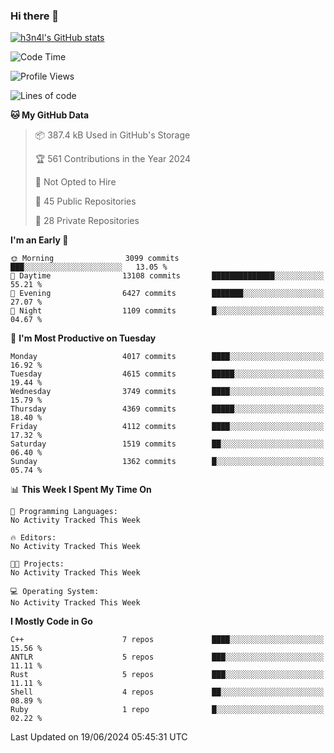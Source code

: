 ### Hi there 👋

[![h3n4l's GitHub stats](https://github-readme-stats.vercel.app/api?username=h3n4l&count_private=true&show_icons=true&theme=radical)](https://github.com/h3n4l/github-readme-stats)

<!--START_SECTION:waka-->
![Code Time](http://img.shields.io/badge/Code%20Time-1%2C872%20hrs%2052%20mins-blue)

![Profile Views](http://img.shields.io/badge/Profile%20Views-0-blue)

![Lines of code](https://img.shields.io/badge/From%20Hello%20World%20I%27ve%20Written-9.5%20million%20lines%20of%20code-blue)

**🐱 My GitHub Data** 

> 📦 387.4 kB Used in GitHub's Storage 
 > 
> 🏆 561 Contributions in the Year 2024
 > 
> 🚫 Not Opted to Hire
 > 
> 📜 45 Public Repositories 
 > 
> 🔑 28 Private Repositories 
 > 
**I'm an Early 🐤** 

```text
🌞 Morning                3099 commits        ███░░░░░░░░░░░░░░░░░░░░░░   13.05 % 
🌆 Daytime                13108 commits       ██████████████░░░░░░░░░░░   55.21 % 
🌃 Evening                6427 commits        ███████░░░░░░░░░░░░░░░░░░   27.07 % 
🌙 Night                  1109 commits        █░░░░░░░░░░░░░░░░░░░░░░░░   04.67 % 
```
📅 **I'm Most Productive on Tuesday** 

```text
Monday                   4017 commits        ████░░░░░░░░░░░░░░░░░░░░░   16.92 % 
Tuesday                  4615 commits        █████░░░░░░░░░░░░░░░░░░░░   19.44 % 
Wednesday                3749 commits        ████░░░░░░░░░░░░░░░░░░░░░   15.79 % 
Thursday                 4369 commits        █████░░░░░░░░░░░░░░░░░░░░   18.40 % 
Friday                   4112 commits        ████░░░░░░░░░░░░░░░░░░░░░   17.32 % 
Saturday                 1519 commits        ██░░░░░░░░░░░░░░░░░░░░░░░   06.40 % 
Sunday                   1362 commits        █░░░░░░░░░░░░░░░░░░░░░░░░   05.74 % 
```


📊 **This Week I Spent My Time On** 

```text
💬 Programming Languages: 
No Activity Tracked This Week

🔥 Editors: 
No Activity Tracked This Week

🐱‍💻 Projects: 
No Activity Tracked This Week

💻 Operating System: 
No Activity Tracked This Week
```

**I Mostly Code in Go** 

```text
C++                      7 repos             ████░░░░░░░░░░░░░░░░░░░░░   15.56 % 
ANTLR                    5 repos             ███░░░░░░░░░░░░░░░░░░░░░░   11.11 % 
Rust                     5 repos             ███░░░░░░░░░░░░░░░░░░░░░░   11.11 % 
Shell                    4 repos             ██░░░░░░░░░░░░░░░░░░░░░░░   08.89 % 
Ruby                     1 repo              █░░░░░░░░░░░░░░░░░░░░░░░░   02.22 % 
```




 Last Updated on 19/06/2024 05:45:31 UTC
<!--END_SECTION:waka-->

